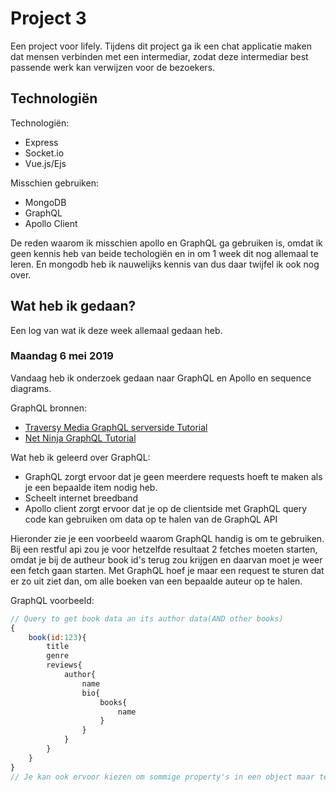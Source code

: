 # Project 3
Een project voor lifely. Tijdens dit project ga ik een chat applicatie maken dat mensen verbinden met een intermediar, zodat deze intermediar best passende werk kan verwijzen voor de bezoekers.


## Technologiën

Technologiën:
*   Express
*   Socket.io
*   Vue.js/Ejs

Misschien gebruiken:
* MongoDB
* GraphQL
* Apollo Client

De reden waarom ik misschien apollo en GraphQL ga gebruiken is, omdat ik geen kennis heb van beide techologiën en in om 1 week dit nog allemaal te leren. En mongodb heb ik nauwelijks kennis van dus daar twijfel ik ook nog over.

## Wat heb ik gedaan?
Een log van wat ik deze week allemaal gedaan heb.

### Maandag 6 mei 2019
Vandaag heb ik onderzoek gedaan naar GraphQL en Apollo en sequence diagrams.

GraphQL bronnen:
* [Traversy Media GraphQL serverside Tutorial](https://www.youtube.com/watch?v=SEMTj8w04Z8&list=PLillGF-RfqbZrjw48EXLdM4dsOhURCLZx)
* [Net Ninja GraphQL Tutorial](https://www.youtube.com/watch?v=Y0lDGjwRYKw&list=PL4cUxeGkcC9iK6Qhn-QLcXCXPQUov1U7f)

Wat heb ik geleerd over GraphQL:
*   GraphQL zorgt ervoor dat je geen meerdere requests hoeft te maken als je een bepaalde item nodig heb.
*   Scheelt internet breedband
*   Apollo client zorgt ervoor dat je op de clientside met GraphQL query code kan gebruiken om data op te halen van de GraphQL API

Hieronder zie je een voorbeeld waarom GraphQL handig is om te gebruiken. Bij een restful api zou je voor hetzelfde resultaat 2 fetches moeten starten, omdat je bij de autheur book id's terug zou krijgen en daarvan moet je weer een fetch gaan starten. Met GraphQL hoef je maar een request te sturen dat er zo uit ziet dan, om alle boeken van een bepaalde auteur op te halen.

GraphQL voorbeeld: 
```js
// Query to get book data an its author data(AND other books)
{
    book(id:123){
        title
        genre
        reviews{
            author{
                name
                bio{
                    books{
                        name
                    }
                }
            }
        }
    }   
}
// Je kan ook ervoor kiezen om sommige property's in een object maar terug te krijgen.
```